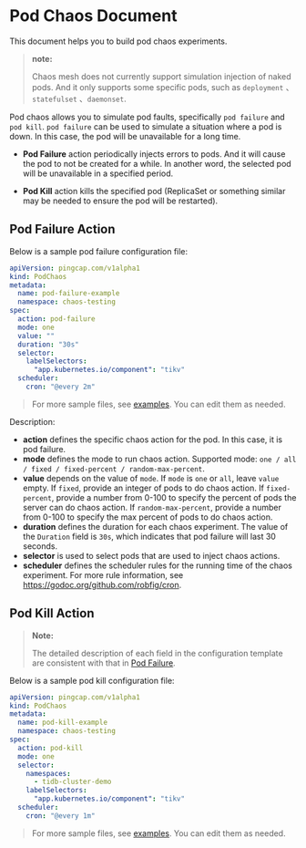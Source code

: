 # Pod Chaos Document

This document helps you to build pod chaos experiments. 

> **note:** 
> 
> Chaos mesh does not currently support simulation injection of naked pods. And it only supports some specific pods, such as `deployment` 、`statefulset` 、`daemonset`. 

Pod chaos allows you to simulate pod faults, specifically `pod failure` and `pod kill`. `pod failure` can be used to simulate a situation where a pod is down. In this case, the pod will be unavailable for a long time.

- **Pod Failure** action periodically injects errors to pods. And it will cause the pod to not be created for a while. In another word, the selected pod will be unavailable in a specified period.

- **Pod Kill** action kills the specified pod (ReplicaSet or something similar may be needed to ensure the pod will be restarted).

## Pod Failure Action

Below is a sample pod failure configuration file:

```yaml
apiVersion: pingcap.com/v1alpha1
kind: PodChaos
metadata:
  name: pod-failure-example
  namespace: chaos-testing
spec:
  action: pod-failure
  mode: one
  value: ""
  duration: "30s"
  selector:
    labelSelectors:
      "app.kubernetes.io/component": "tikv"
  scheduler:
    cron: "@every 2m"
```

> For more sample files, see [examples](../examples). You can edit them as needed. 

Description:

* **action** defines the specific chaos action for the pod. In this case, it is pod failure.
* **mode** defines the mode to run chaos action. Supported mode: `one / all / fixed / fixed-percent / random-max-percent`.
* **value** depends on the value of `mode`. If `mode` is `one` or `all`, leave `value` empty. If `fixed`, provide an integer of pods to do chaos action. If `fixed-percent`, provide a number from 0-100 to specify the percent of pods the server can do chaos action. If `random-max-percent`, provide a number from 0-100 to specify the max percent of pods to do chaos action.
* **duration** defines the duration for each chaos experiment. The value of the `Duration` field is `30s`, which indicates that pod failure will last 30 seconds.
* **selector** is used to select pods that are used to inject chaos actions.
* **scheduler** defines the scheduler rules for the running time of the chaos experiment. For more rule information, see <https://godoc.org/github.com/robfig/cron>.

## Pod Kill Action

> **Note:** 
> 
> The detailed description of each field in the configuration template are consistent with that in [Pod Failure](#Pod-Failure-Action).

Below is a sample pod kill configuration file:

```yaml
apiVersion: pingcap.com/v1alpha1
kind: PodChaos
metadata:
  name: pod-kill-example
  namespace: chaos-testing
spec:
  action: pod-kill
  mode: one
  selector:
    namespaces:
      - tidb-cluster-demo
    labelSelectors:
      "app.kubernetes.io/component": "tikv"
  scheduler:
    cron: "@every 1m"
```

> For more sample files, see [examples](../examples). You can edit them as needed. 
